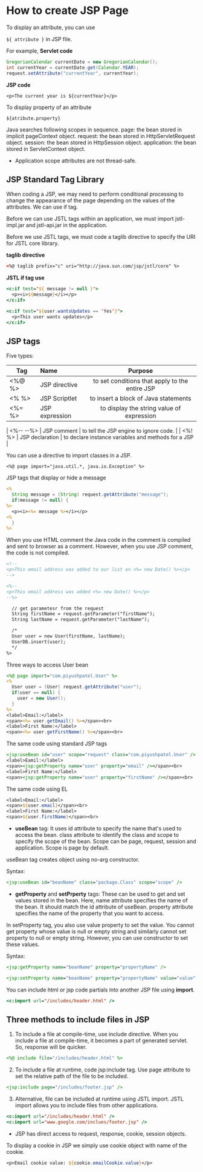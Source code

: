 # How to create JSP Page

To display an attribute, you can use

`${ attribute }` in JSP file.

For example,
**Servlet code**

```Java
GregorianCalendar currentDate = new GregorianCalendar();
int currentYear = currentDate.get(Calendar.YEAR);
request.setAttribute("currentYear", currentYear);
```

**JSP code**

`<p>The current year is ${currentYear}</p>`

To display property of an attribute

`${atribute.property}`

Java searches following scopes in sequence.
page: the bean stored in implicit pageContext object.
request: the bean stored in HttpServletRequest object.
session: the bean stored in HttpSession object.
application: the bean stored in ServletContext object.

- Application scope attributes are not thread-safe.

## JSP Standard Tag Library

When coding a JSP, we may need to perform conditional processing to change the appearance of the page depending on the values of the attributes. We can use if tag.

Before we can use JSTL tags within an application, we must import jstl-impl.jar and jstl-api.jar in the application.

Before we use JSTL tags, we must code a taglib directive to specify the URI for JSTL core library.

**taglib directive**

```xml
<%@ taglib prefix="c" uri="http://java.sun.com/jsp/jstl/core" %>
```

**JSTL if tag use**

```jsp
<c:if test="${ message != null }">
  <p><i>${message}</i></p>
</c:if>
```

```jsp
<c:if test="${user.wantsUpdates == 'Yes'}">
  <p>This user wants updates</p>
</c:if>
```

## JSP tags
Five types:

| Tag      | Name          | Purpose |
-----------|:--------------|:-----------:|
| <%@ %>   | JSP directive | to set conditions that apply to the entire JSP |
| <% %>    | JSP Scriptlet | to insert a block of Java statements |
| <%= %>  | JSP expression | to display the string value of expression |

| <%-- --%> | JSP comment   | to tell the JSP engine to ignore code. |
| <%! %>  | JSP declaration | to declare instance variables and methods for a JSP |

You can use a directive to import classes in a JSP.

`<%@ page import="java.util.*, java.io.Exception" %>`

JSP tags that display or hide a message

```jsp
<%
  String message = (String) request.getAttribute("message");
  if(message != null) {
%>
  <p><i><%= message %></i></p>
<%
  }
%>
```

When you use HTML comment the Java code in the comment is compiled and sent to browser as a comment. However, when you use JSP comment, the code is not compiled.

```html
<!--
<p>This email address was added to our list on <%= new Date() %></p>
-->
```

```jsp
<%--
<p>This email address was added <%= new Date() %></p>
--%>
```

```jsp
  // get parametesr from the request
  String firstName = request.getParameter("firstName");
  String lastName = request.getParameter("lastName");

  /*
  User user = new User(firstName, lastName);
  UserDB.insert(user);
  */
%>
```

Three ways to access User bean

```jsp
<%@ page import="com.piyushpatel.User" %>
<%
  User user = (User) request.getAttribute("user");
  if(user == null) {
    user = new User();
  }
%>
<label>Email:</label>
<span><%= user.getEmail() %></span><br>
<label>First Name:</label>
<span><%= user.getFirstName() %></span><br>
```

The same code using standard JSP tags

```JSP
<jsp:useBean id="user" scope="request" class="com.piyushpatel.User" />
<label>Eamil:</label>
<span><jsp:getProperty name="user" property="email" /></span><br>
<label>First Name:</label>
<span><jsp:getProperty name="user" property="firstName" /></span><br>
```

The same code using EL

```jsp
<label>Email:</label>
<span>${user.email}</span><br>
<label>First Name:</label>
<span>${user.firstName}</span><br>
```

- **useBean** tag: It uses id attribute to specify the name that's used to access the bean. class attribute to identify the class and scope to specify the scope of the bean. Scope can be page, request, session and application. Scope is page by default.

useBean tag creates object using no-arg constructor.

Syntax:

```jsp
<jsp:useBean id="beanName" class="package.Class" scope="scope" />
```

- **getProperty** and **setPrperty** tags: These can be used to get and set values stored in the bean. Here, name attribute specifies the name of the bean. It should match the id attribute of useBean. property attribute specifies the name of the property that you want to access.

In setProperty tag, you also use value property to set the value. You cannot get property whose value is null or empty string and similarly cannot set property to null or empty string. However, you can use constructor to set these values.


Syntax:

```jsp
<jsp:getProperty name="beanName" property="propertyName" />
```

```jsp
<jsp:setProperty name="beanName" property="propertyName" value="value" />
```

You can include html or jsp code partials into another JSP file using **import**.

```jsp
<c:import url="/includes/header.html" />
```

## Three methods to include files in JSP

1. To include a file at compile-time, use include directive. When you include a file at compile-time, it becomes a part of generated servlet. So, response will be quicker.

```JSP
<%@ include file="/includes/header.html" %>
```

2. To include a file at runtime, code jsp:include tag. Use page attribute to set the relative path of the file to be included.

```jsp
<jsp:include page="/includes/footer.jsp" />
```

3. Alternative, file can be included at runtime using JSTL import. JSTL import allows you to include files from other applications.

```jsp
<c:import url="/includes/header.html" />
<c:import url="www.google.com/inclues/footer.jsp" />
```

- JSP has direct access to request, response, cookie, session objects.

To display a cookie in JSP we simply use cookie object with name of the cookie.

```jsp
<p>Email cookie value: ${cookie.emailCookie.value}</p>
```
